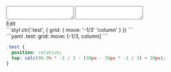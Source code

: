 <div data-size="125" class="code-cont" data-example="down">
    <div class="code">
        <div class="code-wrap">
            <textarea id="stylus"></textarea>
            <textarea id="css"></textarea>
            <div class="edit-code">
                <span>Edit</span>
            </div>
        </div>
    </div>
</div>


<div data-size="125" data-examples="stylus"></div>
```styl
ctr('.test', {
  grid: {
    move: '-1/3' 'column'
  }
})
```

<div data-size="125" data-examples="yaml"></div>
```yaml
.test:
  grid:
    move: [-1/3, column]
```

```css
.test {
  position: relative;
  top: calc(99.9% * -1 / 3 - (30px - 30px * -1 / 3) + 30px);
}
```
<div class="cf"></div>
